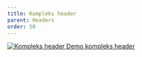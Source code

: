 ```yaml
---
title: Kompleks header
parent: Headers
order: 50
---
```


<div class="preview">
  <a class="media_link" href="{{ site.baseurl }}/components/headers/full/">
    <img src="{{ site.baseurl }}/assets/img/headers/header-full.PNG" alt="Kompleks header">
  </a>
    <a class="button button-secondary mt-5" href="{{ site.baseurl }}/components/headers/full/">Demo kompleks header</a>
</div>
